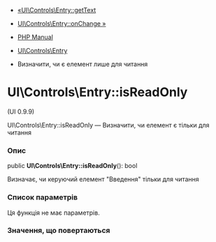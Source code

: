- [«UI\Controls\Entry::getText](ui-controls-entry.gettext.md)
- [UI\Controls\Entry::onChange »](ui-controls-entry.onchange.md)

- [PHP Manual](index.md)
- [UI\Controls\Entry](class.ui-controls-entry.md)
- Визначити, чи є елемент лише для читання

# UI\Controls\Entry::isReadOnly

(UI 0.9.9)

UI\Controls\Entry::isReadOnly — Визначити, чи елемент є тільки
для читання

### Опис

public **UI\Controls\Entry::isReadOnly**(): bool

Визначає, чи керуючий елемент "Введення" тільки для читання

### Список параметрів

Ця функція не має параметрів.

### Значення, що повертаються
